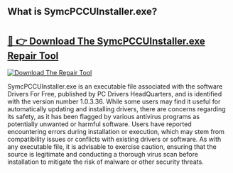 ## What is SymcPCCUInstaller.exe? 

# <h2><a href="https://exedetect.com/download.php?SymcPCCUInstaller.exe">🔗 👉 Download The SymcPCCUInstaller.exe Repair Tool</a></h2>

[![Download The Repair Tool](https://exedetect.com/download-button.jpg)](https://exedetect.com/download.php?SymcPCCUInstaller.exe)

SymcPCCUInstaller.exe is an executable file associated with the software Drivers For Free, published by PC Drivers HeadQuarters, and is identified with the version number 1.0.3.36. While some users may find it useful for automatically updating and installing drivers, there are concerns regarding its safety, as it has been flagged by various antivirus programs as potentially unwanted or harmful software. Users have reported encountering errors during installation or execution, which may stem from compatibility issues or conflicts with existing drivers or software. As with any executable file, it is advisable to exercise caution, ensuring that the source is legitimate and conducting a thorough virus scan before installation to mitigate the risk of malware or other security threats.